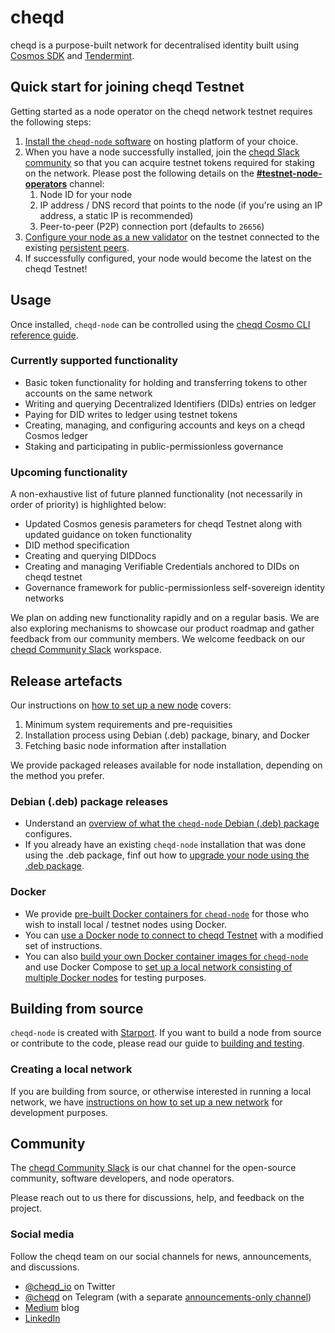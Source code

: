 # cheqd

cheqd is a purpose-built network for decentralised identity built using [Cosmos SDK](https://github.com/cosmos/cosmos-sdk) and [Tendermint](https://github.com/tendermint/tendermint).

## Quick start for joining cheqd Testnet
Getting started as a node operator on the cheqd network testnet requires the following steps:

1. [Install the `cheqd-node` software](docs/setting-up-a-new-node.md) on hosting platform of your choice.
2. When you have a node successfully installed, join the [cheqd Slack community](http://cheqd.link/join-cheqd-slack) so that you can acquire testnet tokens required for staking on the network. Please post the following details on the [**#testnet-node-operators**](https://cheqd-community.slack.com/archives/C029NSCSA75) channel:
   1. Node ID for your node
   2. IP address / DNS record that points to the node (if you're using an IP address, a static IP is recommended)
   3. Peer-to-peer (P2P) connection port (defaults to `26656`)
3. [Configure your node as a new validator](docs/setting-up-a-new-validator.md) on the testnet connected to the existing [persistent peers](persistent_chains/testnet).
4. If successfully configured, your node would become the latest on the cheqd Testnet! 

## Usage
Once installed, `cheqd-node` can be controlled using the [cheqd Cosmo CLI reference guide](docs/cosmos-cli.md).

### Currently supported functionality
- Basic token functionality for holding and transferring tokens to other accounts on the same network
- Writing and querying Decentralized Identifiers (DIDs) entries on ledger
- Paying for DID writes to ledger using testnet tokens
- Creating, managing, and configuring accounts and keys on a cheqd Cosmos ledger
- Staking and participating in public-permissionless governance

### Upcoming functionality
A non-exhaustive list of future planned functionality (not necessarily in order of priority) is highlighted below:
- Updated Cosmos genesis parameters for cheqd Testnet along with updated guidance on token functionality
- DID method specification
- Creating and querying DIDDocs
- Creating and managing Verifiable Credentials anchored to DIDs on cheqd testnet
- Governance framework for public-permissionless self-sovereign identity networks

We plan on adding new functionality rapidly and on a regular basis. We are also exploring mechanisms to showcase our product roadmap and gather feedback from our community members. We welcome feedback on our [cheqd Community Slack](http://cheqd.link/join-cheqd-slack) workspace.

## Release artefacts
Our instructions on [how to set up a new node](docs/setting-up-a-new-node.md) covers:
1. Minimum system requirements and pre-requisities
2. Installation process using Debian (.deb) package, binary, and Docker
3. Fetching basic node information after installation

We provide packaged releases available for node installation, depending on the method you prefer.

### Debian (.deb) package releases
* Understand an [overview of what the `cheqd-node` Debian (.deb) package](docs/deb-package-overview.md) configures.
* If you already have an existing `cheqd-node` installation that was done using the .deb package, finf out how to [upgrade your node using the .deb package](docs/deb-package-upgrade.md).

### Docker
* We provide [pre-built Docker containers for `cheqd-node`](https://github.com/orgs/cheqd/packages?repo_name=cheqd-node) for those who wish to install local / testnet nodes using Docker.
* You can [use a Docker node to connect to cheqd Testnet](docker/single_image_testnet/README.md) with a modified set of instructions.
* You can also [build your own Docker container images for `cheqd-node`](docker/cheqd_node/README.md) and use Docker Compose to [set up a local network consisting of multiple Docker nodes](docker/docker_compose_localnet/README.md) for testing purposes.

## Building from source
`cheqd-node` is created with [Starport](https://github.com/tendermint/starport). If you want to build a node from source or contribute to the code, please read our guide to [building and testing](docs/building-and-testing.md).

### Creating a local network
If you are building from source, or otherwise interested in running a local network, we have [instructions on how to set up a new network](docs/setting-up-a-new-network.md) for development purposes.


## Community
The [cheqd Community Slack](http://cheqd.link/join-cheqd-slack) is our chat channel for the open-source community, software developers, and node operators. 

Please reach out to us there for discussions, help, and feedback on the project.

### Social media
Follow the cheqd team on our social channels for news, announcements, and discussions.
- [@cheqd_io](https://twitter.com/cheqd_io) on Twitter
- [@cheqd](https://t.me/cheqd) on Telegram (with a separate [announcements-only channel](https://t.me/cheqd_announcements))
- [Medium](https://blog.cheqd.io/) blog
- [LinkedIn](http://cheqd.link/linkedin)